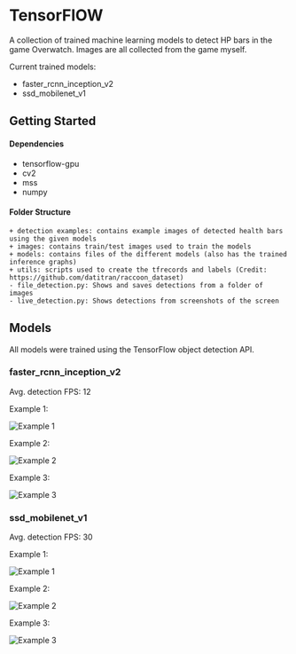 # TensorFlOW
A collection of trained machine learning models to detect HP bars in the game Overwatch. Images are all collected from the game myself.

Current trained models:
- faster_rcnn_inception_v2
- ssd_mobilenet_v1


## Getting Started
#### Dependencies
- tensorflow-gpu
- cv2
- mss
- numpy

#### Folder Structure
```
+ detection examples: contains example images of detected health bars using the given models
+ images: contains train/test images used to train the models
+ models: contains files of the different models (also has the trained inference graphs)
+ utils: scripts used to create the tfrecords and labels (Credit: https://github.com/datitran/raccoon_dataset)
- file_detection.py: Shows and saves detections from a folder of images
- live_detection.py: Shows detections from screenshots of the screen
```


## Models
All models were trained using the TensorFlow object detection API.
### faster_rcnn_inception_v2
Avg. detection FPS: 12

Example 1: 

![Example 1](https://i.imgur.com/vfxXsN1.png)

Example 2:

![Example 2](https://i.imgur.com/HVIOxMZ.png)

Example 3:

![Example 3](https://i.imgur.com/0rJxSTv.png)

### ssd_mobilenet_v1
Avg. detection FPS: 30

Example 1: 

![Example 1](https://i.imgur.com/QnFTHfe.png)

Example 2:

![Example 2](https://i.imgur.com/5UREQHe.png)

Example 3:

![Example 3](https://i.imgur.com/zxYUG8E.png)
